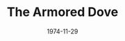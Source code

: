 ---
title: The Armored Dove
date: 1974-11-29
closing_date: 1974-12-14
layout: productions
featured_image: 
image_caption:
image_credit:
playbill:
category:
Theatre: Theatre Jacksonville
Venue: Little Theatre
cast:
  Brigadier General Samuel Hawks, U.S.A.F.: Bill Harriman
  Colonel Snivley, U.S.A.F.: Jim Knize
  John O'Rourke: Kennedy Williams
  Lieutenant Fred Smith, U.S.A.F.: Hal Henderson
  Susan O'Rourke: Sheila Hughes
  Foley Thorndike: Thomas Gibson
  Peg O'Rourke: LeNore Hart
  Mrs. Morgan: Barbara Stillson
  Mrs. Post: Mary Coyle
  Mrs. Olson: Patricia Sharpe
crew:
  Director: Robert Knowles
  Scene Design: Hal Henderson
  Stage Manager: David West
  Lighting Technician: Lloyd Jeffords
  Stage Crew:
    - Dale Stillson
    - Crew Chief
    - Brian Cooke
    - Bobby Kennedy
  Properties:
    - Steve Winemiller
    - Nellie Coyle
  Box Office: Pat Somers
  Publicity: Diane Somerville
  Marquee Sign: Patrick Brodus
  Cast Notes: Sheila Hughes
orchestra:
external_links:
---